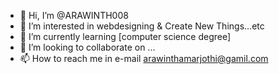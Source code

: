 - 👋 Hi, I’m @ARAWINTH008
- 👀 I’m interested in webdesigning & Create New Things...etc
- 🌱 I’m currently learning [computer science degree]
- 💞️ I’m looking to collaborate on ...
- 📫 How to reach me in e-mail arawinthamarjothi@gamil.com

<!---
ARAWINTH008/ARAWINTH008 is a ✨ special ✨ repository because its `README.md` (this file) appears on your GitHub profile.
You can click the Preview link to take a look at your changes.
--->
